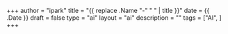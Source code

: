 +++
author = "ipark"
title = "{{ replace .Name "-" " " | title }}"
date =  {{ .Date }}
draft =  false
type = "ai"
layout = "ai"
description = ""
tags = ["AI", 
]
+++

